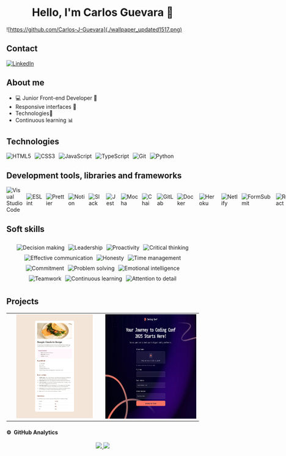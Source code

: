 <h1 align="center">Hello, I'm <a>Carlos Guevara</a> 👋</h1>

![https://github.com/Carlos-J-Guevara](./wallpaper_updated1517.png)
## Contact
[![LinkedIn](https://img.shields.io/badge/LinkedIn-0A66C2?style=for-the-badge&logo=linkedin&logoColor=white)](https://www.linkedin.com/in/carlos-jose-angel-guevara-micciollo-a0925616b/)

## About me
- 💻 Junior Front-end Developer  👋
- Responsive interfaces 📲
- Technologies📡 
- Continuous learning 📊

## Technologies
<div style="display: flex; gap: 10px; align-items: center;">
  <img src="https://img.shields.io/badge/HTML5-E34F26?style=for-the-badge&logo=html5&logoColor=white" alt="HTML5" style="pointer-events: none;">
  <img src="https://img.shields.io/badge/CSS3-1572B6?style=for-the-badge&logo=css3&logoColor=white" alt="CSS3" style="pointer-events: none;">
  <img src="https://img.shields.io/badge/JavaScript-F7DF1E?style=for-the-badge&logo=javascript&logoColor=black" alt="JavaScript" style="pointer-events: none;">
  <img src="https://img.shields.io/badge/TypeScript-3178C6?style=for-the-badge&logo=typescript&logoColor=white" alt="TypeScript" style="pointer-events: none;">
  <img src="https://img.shields.io/badge/Git-F05032?style=for-the-badge&logo=git&logoColor=white" alt="Git" style="pointer-events: none;">
  <img src="https://img.shields.io/badge/Python-3776AB?style=for-the-badge&logo=python&logoColor=white" alt="Python" style="pointer-events: none;">
</div>

## Development tools, libraries and frameworks
<div style="display: flex; gap: 10px; align-items: center;"> 
  <img src="https://img.shields.io/badge/VS_Code-0078D4?style=for-the-badge&logo=visual-studio-code&logoColor=white" alt="Visual Studio Code" style="pointer-events:none;"> 
  <img src="https://img.shields.io/badge/ESLint-4B32C3?style=for-the-badge&logo=eslint&logoColor=white" alt="ESLint" style="pointer-events: none;"> 
  <img src="https://img.shields.io/badge/Prettier-F7B93E?style=for-the-badge&logo=prettier&logoColor=white" alt="Prettier" style="pointer-events: none;"> 
  <img src="https://img.shields.io/badge/Notion-000000?style=for-the-badge&logo=notion&logoColor=white" alt="Notion" style="pointer-events: none;"> 
  <img src="https://img.shields.io/badge/Slack-4A154B?style=for-the-badge&logo=slack&logoColor=white" alt="Slack" style="pointer-events: none;"> 
  <img src="https://img.shields.io/badge/Jest-C21325?style=for-the-badge&logo=jest&logoColor=white" alt="Jest" style="pointer-events: none;"> 
  <img src="https://img.shields.io/badge/Mocha-8D6748?style=for-the-badge&logo=mocha&logoColor=white" alt="Mocha" style="pointer-events: none;"> 
  <img src="https://img.shields.io/badge/Chai-A30701?style=for-the-badge&logo=chai&logoColor=white" alt="Chai" style="pointer-events: none;"> 
  <img src="https://img.shields.io/badge/GitLab-FC6D26?style=for-the-badge&logo=gitlab&logoColor=white" alt="GitLab" style="pointer-events: none;"> 
  <img src="https://img.shields.io/badge/Docker-2496ED?style=for-the-badge&logo=docker&logoColor=white" alt="Docker" style="pointer-events: none;"> 
  <img src="https://img.shields.io/badge/Heroku-430098?style=for-the-badge&logo=heroku&logoColor=white" alt="Heroku" style="pointer-events: none;"> 
  <img src="https://img.shields.io/badge/Netlify-00C7B7?style=for-the-badge&logo=netlify&logoColor=white" alt="Netlify" style="pointer-events: none;">
  <img src="https://img.shields.io/badge/FormSubmit-FAFAFA?style=for-the-badge&logoColor=black" alt="FormSubmit" style="pointer-events: none;">
  <img src="https://img.shields.io/badge/React-20232A?style=for-the-badge&logo=react&logoColor=61DAFB" alt="React" style="pointer-events: none;">
  <img src="https://img.shields.io/badge/TailwindCSS-06B6D4?style=for-the-badge&logo=tailwindcss&logoColor=white" alt="TailwindCSS" style="pointer-events: none;">
  <img src="https://img.shields.io/badge/Illustrator-FF9A00?style=for-the-badge&logo=adobe-illustrator&logoColor=white" alt="Illustrator" style="pointer-events: none;">
  <img src="https://img.shields.io/badge/Figma-F24E1E?style=for-the-badge&logo=figma&logoColor=white" alt="Figma" style="pointer-events: none;">
</div>

## Soft skills
<div style="display: flex; flex-wrap: wrap; justify-content: center; gap: 10px; padding: 10px;">
  <img src="https://img.shields.io/badge/Decision%20making-4CAF50?style=for-the-badge&logo=target&logoColor=black" alt="Decision making" style="pointer-events: none;">
  <img src="https://img.shields.io/badge/Leadership-0052CC?style=for-the-badge&logo=leader&logoColor=white" alt="Leadership" style="pointer-events: none;">
  <img src="https://img.shields.io/badge/Proactivity-FF5722?style=for-the-badge&logo=lightbulb&logoColor=white" alt="Proactivity" style="pointer-events: none;">
  <img src="https://img.shields.io/badge/Critical%20thinking-673AB7?style=for-the-badge&logo=brain&logoColor=white" alt="Critical thinking" style="pointer-events: none;">
  <img src="https://img.shields.io/badge/Effective%20communication-0D47A1?style=for-the-badge&logo=megaphone&logoColor=white" alt="Effective communication" style="pointer-events: none;">
  <img src="https://img.shields.io/badge/Honesty-FFEB3B?style=for-the-badge&logo=trustpilot&logoColor=black" alt="Honesty" style="pointer-events: none;">
  <img src="https://img.shields.io/badge/Time%20management-6A1B9A?style=for-the-badge&logo=clock&logoColor=white" alt="Time management" style="pointer-events: none;">
  <img src="https://img.shields.io/badge/Commitment-3F51B5?style=for-the-badge&logo=handshake&logoColor=white" alt="Commitment" style="pointer-events: none;">
  <img src="https://img.shields.io/badge/Problem%20solving-E53935?style=for-the-badge&logo=code&logoColor=white" alt="Problem solving" style="pointer-events: none;">
  <img src="https://img.shields.io/badge/Emotional%20intelligence-AD1457?style=for-the-badge&logo=heart&logoColor=white" alt="Emotional intelligence" style="pointer-events: none;">
  <img src="https://img.shields.io/badge/Teamwork-0288D1?style=for-the-badge&logo=teams&logoColor=white" alt="Teamwork" style="pointer-events: none;">
  <img src="https://img.shields.io/badge/Continuous%20learning-388E3C?style=for-the-badge&logo=book&logoColor=white" alt="Continuous learning" style="pointer-events: none;">
  <img src="https://img.shields.io/badge/Attention%20to%20detail-5D4037?style=for-the-badge&logo=magnifying-glass&logoColor=white" alt="Attention to detail" style="pointer-events: none;">
</div>

## Projects

<table>
  <tr>
    <td width="50%" align="center">
      <a href="https://github.com/Carlos-J-Guevara/Practica-recipe-page-main" target="_blank">
        <img src="https://github.com/Carlos-J-Guevara/Practica-recipe-page-main/blob/main/design/desktop-design.jpg" width="200" alt="Recipe page Frontend Mentor">
      </a>
    </td>
    <td width="50%" align="center">
      <a href="https://github.com/Carlos-J-Guevara/conference-ticket-generator-main" target="_blank">
        <img src="https://github.com/Carlos-J-Guevara/conference-ticket-generator-main/blob/main/design/desktop/desktop-design-form.jpg" height="273" alt="conference-ticket-generator-main">
      </a>
    </td>
  </tr>
</table>


#### ⚙️ &nbsp;GitHub Analytics
<p align="center">
  <a href="https://github.com/Carlos-J-Guevara">
    <div style="display: flex; justify-content: center; gap: 20px;">
      <img height="140em" src="https://github-readme-stats-eight-theta.vercel.app/api?username=Carlos-J-Guevara&show_icons=true&theme=algolia&include_all_commits=true&count_private=true"/>
      <img height="140em" src="https://github-readme-stats-eight-theta.vercel.app/api/top-langs/?username=Carlos-J-Guevara&layout=compact&langs_count=8&theme=algolia"/>
    </div>
  </a>
</p>

<!--
**Carlos-J-Guevara/Carlos-J-Guevara** is a ✨ _special_ ✨ repository because its `README.md` (this file) appears on your GitHub profile.

Here are some ideas to get you started:

- 🔭 I’m currently working on ...
- 🌱 I’m currently learning ...
- 👯 I’m looking to collaborate on ...
- 🤔 I’m looking for help with ...
- 💬 Ask me about ...
- 📫 How to reach me: ...
- 😄 Pronouns: ...
- ⚡ Fun fact: ...
-->

